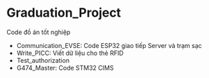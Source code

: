 # Graduation_Project
Code đồ án tốt nghiệp

- Communication_EVSE: Code ESP32 giao tiếp Server và trạm sạc
- Write_PICC: Viết dữ liệu cho thẻ RFID
- Test_authorization
- G474_Master: Code STM32 CIMS
